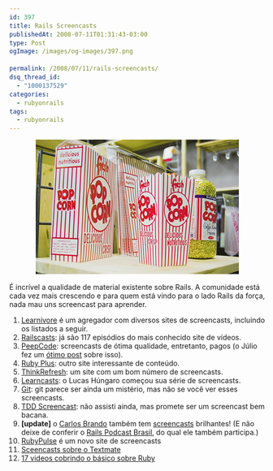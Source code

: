 ```yaml
---
id: 397
title: Rails Screencasts
publishedAt: 2008-07-11T01:31:43-03:00
type: Post
ogImage: /images/og-images/397.png

permalink: /2008/07/11/rails-screencasts/
dsq_thread_id:
  - "1000137529"
categories:
  - rubyonrails
tags:
  - rubyonrails
---
```

<center>
  <a href='http://www.flickr.com/photos/belfathus/534214937/'><img src="/wp-content/uploads/2008/07/popcorn.jpg" /></a>
</center>

É incrível a qualidade de material existente sobre Rails. A comunidade está cada vez mais crescendo e para quem está vindo para o lado Rails da força, nada mau uns screencast para aprender.

  1. [Learnivore](http://www.learnivore.com/) é um agregador com diversos sites de screencasts, incluindo os listados a seguir.
  2. [Railscasts](http://www.railscasts.com/): já são 117 episódios do mais conhecido site de vídeos.
  3. [PeepCode](http://www.peepcode.com/): screencasts de ótima qualidade, entretanto, pagos (o Júlio fez um [ótimo post](http://www.monteiro.eti.br/2008/07/08/investimento-nao-e-perder-dinheiro-e-se-preparar-para-ganhar-mais/) sobre isso).
  4. [Ruby Plus](http://www.rubyplus.org/): outro site interessante de conteúdo.
  5. [ThinkRefresh](http://www.thinkrefresh.com/): um site com um bom número de screencasts.
  6. [Learncasts](http://www.makemesimple.com/blog/category/learncast/): o Lucas Húngaro começou sua série de screencasts.
  7. [Git](http://www.gitcasts.com/): git parece ser ainda um mistério, mas não se você ver esses screencasts.
  8. [TDD Screencast](http://kanemar.com/2006/03/18/screencast-of-test-driven-development-with-ruby-part-2-exceptions/): não assisti ainda, mas promete ser um screencast bem bacana.
  9. **[update]** o [Carlos Brando](http://www.nomedojogo.com/) também tem [screencasts](http://www.nomedojogo.com/category/screencast/) brilhantes! (E não deixe de conferir o [Rails Podcast Brasil](http://podcast.rubyonrails.pro.br), do qual ele também participa.)
 10. [RubyPulse](http://www.rubypulse.com/) é um novo site de screencasts
 11. [Sceencasts sobre o Textmate](http://derekneighbors.com/category/community/textmate/)
 12. [17 videos cobrindo o básico sobre Ruby](http://www.rubyinside.com.br/17-videos-cobrindo-o-basico-de-ruby-1183)
